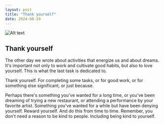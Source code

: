 ```yaml
---
layout: post
title: "Thank yourself"
date: 2024-08-29
---
```


![Alt text](/assets/images/29.jpg)

## Thank yourself

The other day we wrote about activities that energize us and about dreams. It's important not only to work and cultivate good habits, but also to love yourself. This is what the last task is dedicated to.

Thank yourself. For completing some tasks, or for good work, or for something else significant, or just because.

Perhaps there's something you've wanted for a long time, or you've been dreaming of trying a new restaurant, or attending a performance by your favorite artist. Something you've wanted for a while but have been denying yourself. Reward yourself. And do this from time to time. Remember, you don't need a reason to be kind to people. Including being kind to yourself.
